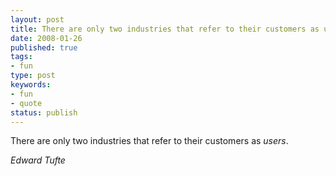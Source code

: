 ```yaml
---
layout: post
title: There are only two industries that refer to their customers as users
date: 2008-01-26
published: true
tags:
- fun
type: post
keywords:
- fun
- quote
status: publish
---
```

There are only two industries that refer to their customers as *users*.

_Edward Tufte_
